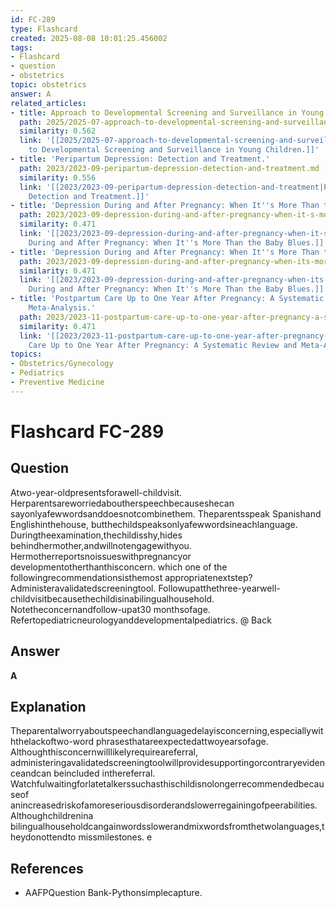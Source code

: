 ```yaml
---
id: FC-289
type: Flashcard
created: 2025-08-08 10:01:25.456002
tags:
- Flashcard
- question
- obstetrics
topic: obstetrics
answer: A
related_articles:
- title: Approach to Developmental Screening and Surveillance in Young Children.
  path: 2025/2025-07-approach-to-developmental-screening-and-surveillance-in-youn.md
  similarity: 0.562
  link: '[[2025/2025-07-approach-to-developmental-screening-and-surveillance-in-youn|Approach
    to Developmental Screening and Surveillance in Young Children.]]'
- title: 'Peripartum Depression: Detection and Treatment.'
  path: 2023/2023-09-peripartum-depression-detection-and-treatment.md
  similarity: 0.556
  link: '[[2023/2023-09-peripartum-depression-detection-and-treatment|Peripartum Depression:
    Detection and Treatment.]]'
- title: 'Depression During and After Pregnancy: When It''s More Than the Baby Blues.'
  path: 2023/2023-09-depression-during-and-after-pregnancy-when-it-s-more-than-th.md
  similarity: 0.471
  link: '[[2023/2023-09-depression-during-and-after-pregnancy-when-it-s-more-than-th|Depression
    During and After Pregnancy: When It''s More Than the Baby Blues.]]'
- title: 'Depression During and After Pregnancy: When It''s More Than the Baby Blues.'
  path: 2023/2023-09-depression-during-and-after-pregnancy-when-its-more-than-the.md
  similarity: 0.471
  link: '[[2023/2023-09-depression-during-and-after-pregnancy-when-its-more-than-the|Depression
    During and After Pregnancy: When It''s More Than the Baby Blues.]]'
- title: 'Postpartum Care Up to One Year After Pregnancy: A Systematic Review and
    Meta-Analysis.'
  path: 2023/2023-11-postpartum-care-up-to-one-year-after-pregnancy-a-systematic.md
  similarity: 0.471
  link: '[[2023/2023-11-postpartum-care-up-to-one-year-after-pregnancy-a-systematic|Postpartum
    Care Up to One Year After Pregnancy: A Systematic Review and Meta-Analysis.]]'
topics:
- Obstetrics/Gynecology
- Pediatrics
- Preventive Medicine
---
```


# Flashcard FC-289

## Question

Atwo-year-oldpresentsforawell-childvisit. Herparentsareworriedaboutherspeechbecauseshecan sayonlyafewwordsanddoesnotcombinethem. Theparentsspeak Spanishand Englishinthehouse, butthechildspeaksonlyafewwordsineachlanguage. Duringtheexamination,thechildisshy,hides behindhermother,andwillnotengagewithyou. Hermotherreportsnoissueswithpregnancyor developmentotherthanthisconcern. which one of the followingrecommendationsisthemost appropriatenextstep? Administeravalidatedscreeningtool. Followupatthethree-yearwell-childvisitbecausethechildisinabilingualhousehold. Notetheconcernandfollow-upat30 monthsofage. Refertopediatricneurologyanddevelopmentalpediatrics. @ Back

## Answer

**A**

## Explanation

Theparentalworryaboutspeechandlanguagedelayisconcerning,especiallywiththelackoftwo-word phrasesthatareexpectedattwoyearsofage. Althoughthisconcernwilllikelyrequireareferral, administeringavalidatedscreeningtoolwillprovidesupportingorcontraryevidenceandcan beincluded inthereferral. Watchfulwaitingforlatetalkerssuchasthischildisnolongerrecommendedbecauseof anincreasedriskofamoreseriousdisorderandslowerregainingofpeerabilities. Althoughchildrenina bilingualhouseholdcangainwordsslowerandmixwordsfromthetwolanguages,theydonottendto missmilestones. e

## References

- AAFPQuestion Bank-Pythonsimplecapture.

